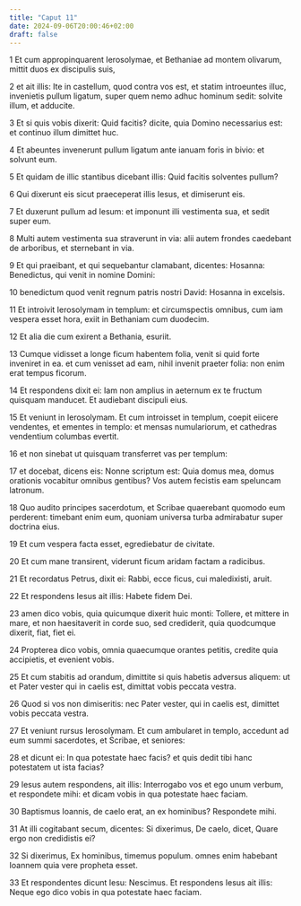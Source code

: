 ```yaml
---
title: "Caput 11"
date: 2024-09-06T20:00:46+02:00
draft: false
---
```



1 Et cum appropinquarent Ierosolymae, et Bethaniae ad montem olivarum, mittit duos ex discipulis suis,

2 et ait illis: Ite in castellum, quod contra vos est, et statim introeuntes illuc, invenietis pullum ligatum, super quem nemo adhuc hominum sedit: solvite illum, et adducite.

3 Et si quis vobis dixerit: Quid facitis? dicite, quia Domino necessarius est: et continuo illum dimittet huc.

4 Et abeuntes invenerunt pullum ligatum ante ianuam foris in bivio: et solvunt eum.

5 Et quidam de illic stantibus dicebant illis: Quid facitis solventes pullum?

6 Qui dixerunt eis sicut praeceperat illis Iesus, et dimiserunt eis.

7 Et duxerunt pullum ad Iesum: et imponunt illi vestimenta sua, et sedit super eum.

8 Multi autem vestimenta sua straverunt in via: alii autem frondes caedebant de arboribus, et sternebant in via.

9 Et qui praeibant, et qui sequebantur clamabant, dicentes: Hosanna: Benedictus, qui venit in nomine Domini:

10 benedictum quod venit regnum patris nostri David: Hosanna in excelsis.

11 Et introivit Ierosolymam in templum: et circumspectis omnibus, cum iam vespera esset hora, exiit in Bethaniam cum duodecim.

12 Et alia die cum exirent a Bethania, esuriit.

13 Cumque vidisset a longe ficum habentem folia, venit si quid forte inveniret in ea. et cum venisset ad eam, nihil invenit praeter folia: non enim erat tempus ficorum.

14 Et respondens dixit ei: Iam non amplius in aeternum ex te fructum quisquam manducet. Et audiebant discipuli eius.

15 Et veniunt in Ierosolymam. Et cum introisset in templum, coepit eiicere vendentes, et ementes in templo: et mensas numulariorum, et cathedras vendentium columbas evertit.

16 et non sinebat ut quisquam transferret vas per templum:

17 et docebat, dicens eis: Nonne scriptum est: Quia domus mea, domus orationis vocabitur omnibus gentibus? Vos autem fecistis eam speluncam latronum.

18 Quo audito principes sacerdotum, et Scribae quaerebant quomodo eum perderent: timebant enim eum, quoniam universa turba admirabatur super doctrina eius.

19 Et cum vespera facta esset, egrediebatur de civitate.

20 Et cum mane transirent, viderunt ficum aridam factam a radicibus.

21 Et recordatus Petrus, dixit ei: Rabbi, ecce ficus, cui maledixisti, aruit.

22 Et respondens Iesus ait illis: Habete fidem Dei.

23 amen dico vobis, quia quicumque dixerit huic monti: Tollere, et mittere in mare, et non haesitaverit in corde suo, sed crediderit, quia quodcumque dixerit, fiat, fiet ei.

24 Propterea dico vobis, omnia quaecumque orantes petitis, credite quia accipietis, et evenient vobis.

25 Et cum stabitis ad orandum, dimittite si quis habetis adversus aliquem: ut et Pater vester qui in caelis est, dimittat vobis peccata vestra.

26 Quod si vos non dimiseritis: nec Pater vester, qui in caelis est, dimittet vobis peccata vestra.

27 Et veniunt rursus Ierosolymam. Et cum ambularet in templo, accedunt ad eum summi sacerdotes, et Scribae, et seniores:

28 et dicunt ei: In qua potestate haec facis? et quis dedit tibi hanc potestatem ut ista facias?

29 Iesus autem respondens, ait illis: Interrogabo vos et ego unum verbum, et respondete mihi: et dicam vobis in qua potestate haec faciam.

30 Baptismus Ioannis, de caelo erat, an ex hominibus? Respondete mihi.

31 At illi cogitabant secum, dicentes: Si dixerimus, De caelo, dicet, Quare ergo non credidistis ei?

32 Si dixerimus, Ex hominibus, timemus populum. omnes enim habebant Ioannem quia vere propheta esset.

33 Et respondentes dicunt Iesu: Nescimus. Et respondens Iesus ait illis: Neque ego dico vobis in qua potestate haec faciam.

